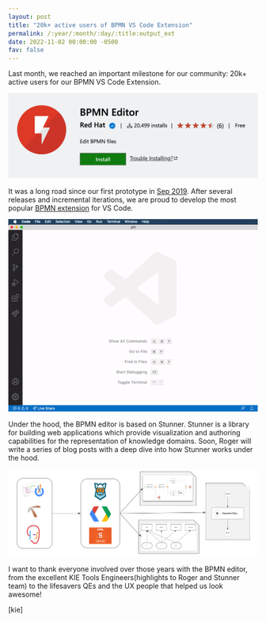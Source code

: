 ```yaml
---
layout: post
title: "20k+ active users of BPMN VS Code Extension"
permalink: /:year/:month/:day/:title:output_ext
date: 2022-11-02 00:00:00 -0500
fav: false
---
```


Last month, we reached an important milestone for our community: 20k+ active users for our BPMN VS Code Extension.

[![BPMN](/assets/2022/bpmn0.png "BPMN")](/assets/2022/bpmn0.png)

It was a long road since our first prototype in [Sep 2019](https://ederign.me/2019/09/11/bpmn-vscode-alpha-release.html). After several releases and incremental iterations, we are proud to develop the most popular [BPMN extension](https://marketplace.visualstudio.com/items?itemName=redhat.vscode-extension-bpmn-editor) for VS Code.

[![BPMN](/assets/2022/bpmn.gif "BPMN")](/assets/2022/bpmn.gif)

Under the hood, the BPMN editor is based on Stunner. Stunner is a library for building web applications which provide visualization and authoring capabilities for the representation of knowledge domains. Soon, Roger will write a series of blog posts with a deep dive into how Stunner works under the hood.

[![BPMN](/assets/2022/bpmn2.png "BPMN")](/assets/2022/bpmn2.png)

I want to thank everyone involved over those years with the BPMN editor, from the excellent KIE Tools Engineers(highlights to Roger and Stunner team) to the lifesavers QEs and the UX people that helped us look awesome!

[kie]
